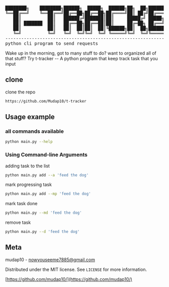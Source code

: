 <div>
<pre>
████████╗    ████████╗██████╗  █████╗  ██████╗██╗  ██╗███████╗██████╗ 
╚══██╔══╝    ╚══██╔══╝██╔══██╗██╔══██╗██╔════╝██║ ██╔╝██╔════╝██╔══██╗
   ██║          ██║   ██████╔╝███████║██║     █████╔╝ █████╗  ██████╔╝
   ██║ ███████  ██║   ██╔══██╗██╔══██║██║     ██╔═██╗ ██╔══╝  ██╔══██╗
   ██║          ██║   ██║  ██║██║  ██║╚██████╗██║  ██╗███████╗██║  ██║
   ╚═╝          ╚═╝   ╚═╝  ╚═╝╚═╝  ╚═╝ ╚═════╝╚═╝  ╚═╝╚══════╝╚═╝  ╚═╝
----------------------------------------------------------------------
python cli program to send requests
</pre>

</div>

Wake up in the morning, got to many stuff to do?
want to organized all of that stuff? Try t-tracker -- A python program that keep track task that you input

## clone

clone the repo

```sh
https://github.com/Mudap10/t-tracker
```

## Usage example 

### all commands available

```sh
python main.py --help
```

### Using Command-line Arguments

adding task to the list
```sh
python main.py add --a 'feed the dog'
```

mark progressing task
```sh
python main.py add --mp 'feed the dog'
```

mark task done 
```sh
python main.py --md 'feed the dog'
```

remove task
```sh
python main.py --d 'feed the dog' 
```

## Meta

mudap10 - nowyouseeme7885@gmail.com

Distributed under the MIT license. See `LICENSE` for more information.

[https://github.com/mudap10/](https://github.com/mudap10/)
